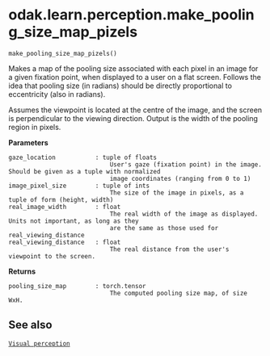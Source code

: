 # odak.learn.perception.make_pooling_size_map_pizels

`make_pooling_size_map_pizels()`

Makes a map of the pooling size associated with each pixel in an image for a given fixation point, when displayed to a user on a flat screen. Follows the idea that pooling size (in radians) should be directly proportional to eccentricity (also in radians). 

Assumes the viewpoint is located at the centre of the image, and the screen is perpendicular to the viewing direction. Output is the width of the pooling region in pixels.

**Parameters**

    gaze_location           : tuple of floats
                                User's gaze (fixation point) in the image. Should be given as a tuple with normalized
                                image coordinates (ranging from 0 to 1)
    image_pixel_size        : tuple of ints
                                The size of the image in pixels, as a tuple of form (height, width)
    real_image_width        : float
                                The real width of the image as displayed. Units not important, as long as they
                                are the same as those used for real_viewing_distance
    real_viewing_distance   : float
                                The real distance from the user's viewpoint to the screen.

**Returns**

    pooling_size_map        : torch.tensor
                                The computed pooling size map, of size WxH.

## See also

[`Visual perception`](../../../perception.md)

